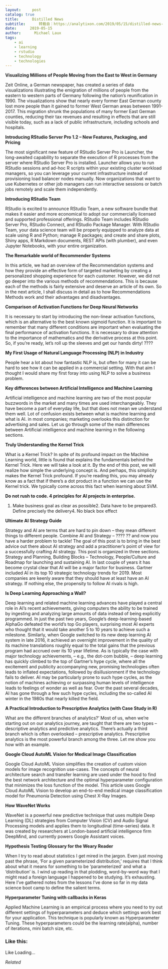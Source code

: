 ```yaml
---
layout:     post
catalog: true
title:      Distilled News
subtitle:      转载自：https://analytixon.com/2019/05/15/distilled-news-1065/
date:      2019-05-15
author:      Michael Laux
tags:
    - ai
    - learning
    - rstudio
    - technology
    - technologies
---
```


**Visualizing Millions of People Moving from the East to West in Germany**

Zeit Online, a German newspaper, has created a series of data visualizations illustrating the emigration of millions of people from the eastern to western parts of Germany following the nation’s reunification in 1990. The visualizations show that nearly every former East German county lost more people than it gained to former West German areas between 1991-2017. This migration shrunk the populations of many former East German counties, reducing their tax revenues and resulting in effects that are still visible today, such as a lack of public infrastructure, including schools and hospitals.

**Introducing RStudio Server Pro 1.2 – New Features, Packaging, and Pricing**

The most significant new feature of RStudio Server Pro is Launcher, the long-awaited capability to separate the execution of R processes from the server where RStudio Server Pro is installed. Launcher allows you to run RStudio sessions and ad-hoc R scripts within your existing cluster workload managers, so you can leverage your current infrastructure instead of provisioning load balancer nodes manually. Now organizations that want to use Kubernetes or other job managers can run interactive sessions or batch jobs remotely and scale them independently.

**Introducing RStudio Team**

RStudio is excited to announce RStudio Team, a new software bundle that makes it easier and more economical to adopt our commercially licensed and supported professional offerings. RStudio Team includes RStudio Server Pro, RStudio Connect, and RStudio Package Manager. With RStudio Team, your data science team will be properly equipped to analyze data at scale using R and Python; manage R packages; and create and share plots, Shiny apps, R Markdown documents, REST APIs (with plumber), and even Jupyter Notebooks, with your entire organization.

**The Remarkable world of Recommender Systems**

In this article, we had an overview of the Recommendation systems and how they provide an effective form of targeted marketing by creating a personalized shopping experience for each customer. However, we did not go deeper into the various methods of recommendations. This is because each of the methods is fairly extensive and deserve an article of its own. So in the next article, I shall discuss in detail as to how Recommendations Methods work and their advantages and disadvantages.

**Comparison of Activation Functions for Deep Neural Networks**

It is necessary to start by introducing the non-linear activation functions, which is an alternative to the best known sigmoid function. It is important to remember that many different conditions are important when evaluating the final performance of activation functions. It is necessary to draw attention to the importance of mathematics and the derivative process at this point. So, if you’re ready, let’s roll up the sleeves and get our hands dirty! ????

**My First Usage of Natural Language Processing (NLP) in Industry**

People hear a lot about how fantastic NLP is, but often for many it can be hard to see how it can be applied in a commercial setting. With that aim I thought I would share my first foray into using NLP to solve a business problem.

**Key differences between Artificial Intelligence and Machine Learning**

Artificial intelligence and machine learning are two of the most popular buzzwords in the market and many times are used interchangeably. They have become a part of everyday life, but that does not mean we understand them well. Lot of confusion exists between what is machine learning and what is AI. in most companies; marketing overlooks this distinction for advertising and sales. Let us go through some of the main differences between Artificial intelligence and machine learning in the following sections.

**Truly Understanding the Kernel Trick**

What is a Kernel Trick? In spite of its profound impact on the Machine Learning world, little is found that explains the fundamentals behind the Kernel Trick. Here we will take a look at it. By the end of this post, we will realize how simple the underlying concept is. And perhaps, this simplicity makes the Kernel Trick profound. If you’re reading this, you may already know as a fact that if there’s a dot product in a function we can use the Kernel trick. We typically come across this fact when learning about SVM.

**Do not rush to code. 4 principles for AI projects in enterprise.**

1. Make business goal as clear as possible2. Data have to be prepared3. Define precisely the delivery4. No black box effect

**Ultimate AI Strategy Guide**

Strategy and AI are terms that are hard to pin down – they mean different things to different people. Combine AI and Strategy – ???? ?? and now you have a harder problem to tackle! The goal of this post is to bring in the best advice out there about AI strategy and add a practitioner’s point of view for a successfully crafting AI strategy. This post is organized in three sections. Strategy and Planning, Building Blocks – Technology, People/Culture and Roadmap for launching and sustaining AI. In last couple of years it has become crystal clear that AI will be a major factor for business. Gartner included AI in its top 10 strategic technology trends for 2019. Most companies are keenly aware that they should have at least have an AI strategy. If nothing else, the propensity to follow AI rivals is high.

**Is Deep Learning Approaching a Wall?**

Deep learning and related machine learning advances have played a central role in AI’s recent achievements, giving computers the ability to be trained by ingesting and analyzing large amounts of data instead of being explicitly programmed. In just the past two years, Google’s deep-learning-based AlphaGo defeated the world’s top Go players, surprising most AI experts who thought that it would take another 5 to 10 years to achieve such a milestone. Similarly, when Google switched to its new deep learning AI system in late 2016, it achieved an overnight improvement in the quality of its machine translations roughly equal to the total gains that the previous program had accrued over its 10 year lifetime. As is typically the case with major technology achievements, – e.g., the dot-com bubble, – deep learning has quickly climbed to the top of Gartner’s hype cycle, where all the excitement and publicity accompanying new, promising technologies often leads to inflated expectations, followed by disillusionment if the technology fails to deliver. AI may be particularly prone to such hype cycles, as the notion of machines achieving or surpassing human levels of intelligence leads to feelings of wonder as well as fear. Over the past several decades, AI has gone through a few such hype cycles, including the so-called AI winter in the 1980s that nearly killed the field.

**A Practical Introduction to Prescriptive Analytics (with Case Study in R)**

What are the different branches of analytics?’ Most of us, when we’re starting out on our analytics journey, are taught that there are two types – descriptive analytics and predictive analytics. There’s actually a third branch which is often overlooked – prescriptive analytics. Prescriptive analytics is the most powerful branch among the three. Let me show you how with an example.

**Google Cloud AutoML Vision for Medical Image Classification**

Google Cloud AutoML Vision simplifies the creation of custom vision models for image recognition use-cases. The concepts of neural architecture search and transfer learning are used under the hood to find the best network architecture and the optimal hyperparameter configuration that minimizes the loss function of the model. This article uses Google Cloud AutoML Vision to develop an end-to-end medical image classification model for Pneumonia Detection using Chest X-Ray Images.

**How WaveNet Works**

WaveNet is a powerful new predictive technique that uses multiple Deep Learning (DL) strategies from Computer Vision (CV) and Audio Signal Processing models and applies them to longitudinal (time-series) data. It was created by researchers at London-based artificial intelligence firm DeepMind, and currently powers Google Assistant voices.

**Hypothesis Testing Glossary for the Weary Reader**

When I try to read about statistics I get mired in the jargon. Even just moving past the phrase, ‘For a given parameterized distribution,’ requires that I think about what it means for something to be ‘parameterized’ and what a ‘distribution’ is. I wind up reading in that plodding, word-by-word way that I might read a foreign language I happened to be studying. It’s exhausting. Here I’ve gathered notes from the lessons I’ve done so far in my data science boot camp to define the salient terms.

**Hyperparameter Tuning with callbacks in Keras**

Applied Machine Learning is an empirical process where you need to try out different settings of hyperparameters and deduce which settings work best for your application. This technique is popularly known as Hyperparameter Tuning. These hyperparameters could be the learning rate(alpha), number of iterations, mini batch size, etc.





### Like this:

Like Loading...


*Related*

